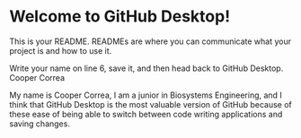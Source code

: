 # Welcome to GitHub Desktop!

This is your README. READMEs are where you can communicate what your project is and how to use it.

Write your name on line 6, save it, and then head back to GitHub Desktop.
Cooper Correa

My name is Cooper Correa, I am a junior in Biosystems Engineering, and I think that GitHub Desktop is the most valuable version of GitHub because of these ease of being able to switch between code writing applications and saving changes.
